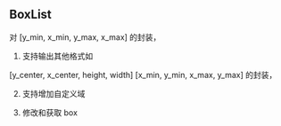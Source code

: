

## BoxList

对 [y_min, x_min, y_max, x_max] 的封装，

1. 支持输出其他格式如

[y_center, x_center, height, width]
[x_min, y_min, x_max, y_max] 的封装，

2. 支持增加自定义域

3. 修改和获取 box
